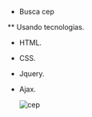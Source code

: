 * Busca cep

** Usando tecnologias.

- HTML.
- CSS.
- Jquery.
- Ajax.

  ![cep](https://github.com/user-attachments/assets/70ad7890-4ad2-4a87-8e93-3087a2101a90)
